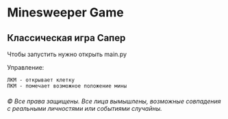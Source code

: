 # Minesweeper Game

## Классическая игра Сапер

Чтобы запустить нужно открыть main.py

Управление:

    ЛКМ - открывает клетку
    ПКМ - помечает возможное положение мины

###### © Все права защищены. Все лица вымышлены, возможные совпадения с реальными личностями или событиями случайны.